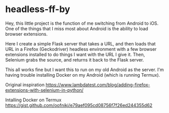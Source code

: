 # headless-ff-by
Hey, this little project is the function of me switching from Android to iOS. One of the things that I miss most about Android is the ability to load browser extensions.

Here I create a simple Flask server that takes a URL, and then loads that URL in a Firefox (Geckodriver) headless environment with a few browser extensions installed to do things I want with the URL I give it. Then, Selenium grabs the source, and returns it back to the Flask server.

This all works fine but I want this to run on my old Android as the server. I'm having trouble installing Docker on my Android (which is running Termux).


Original inspiration
https://www.lambdatest.com/blog/adding-firefox-extensions-with-selenium-in-python/

Intalling Docker on Termux
https://gist.github.com/oofnikj/e79aef095cd08756f7f26ed244355d62
